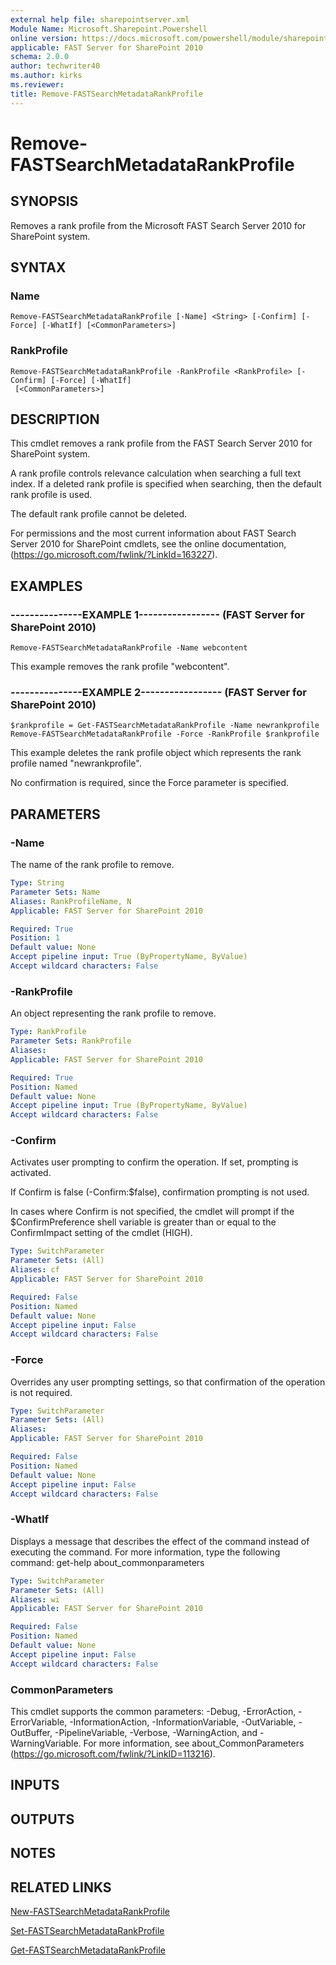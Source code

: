 ```yaml
---
external help file: sharepointserver.xml
Module Name: Microsoft.Sharepoint.Powershell
online version: https://docs.microsoft.com/powershell/module/sharepoint-server/remove-fastsearchmetadatarankprofile
applicable: FAST Server for SharePoint 2010
schema: 2.0.0
author: techwriter40
ms.author: kirks
ms.reviewer: 
title: Remove-FASTSearchMetadataRankProfile
---
```


# Remove-FASTSearchMetadataRankProfile

## SYNOPSIS
Removes a rank profile from the Microsoft FAST Search Server 2010 for SharePoint system.

## SYNTAX

### Name
```
Remove-FASTSearchMetadataRankProfile [-Name] <String> [-Confirm] [-Force] [-WhatIf] [<CommonParameters>]
```

### RankProfile
```
Remove-FASTSearchMetadataRankProfile -RankProfile <RankProfile> [-Confirm] [-Force] [-WhatIf]
 [<CommonParameters>]
```

## DESCRIPTION
This cmdlet removes a rank profile from the FAST Search Server 2010 for SharePoint system.

A rank profile controls relevance calculation when searching a full text index.
If a deleted rank profile is specified when searching, then the default rank profile is used.

The default rank profile cannot be deleted.

For permissions and the most current information about FAST Search Server 2010 for SharePoint cmdlets, see the online documentation, (https://go.microsoft.com/fwlink/?LinkId=163227).

## EXAMPLES

### ---------------EXAMPLE 1----------------- (FAST Server for SharePoint 2010)
```
Remove-FASTSearchMetadataRankProfile -Name webcontent
```

This example removes the rank profile "webcontent".

### ---------------EXAMPLE 2----------------- (FAST Server for SharePoint 2010)
```
$rankprofile = Get-FASTSearchMetadataRankProfile -Name newrankprofile
Remove-FASTSearchMetadataRankProfile -Force -RankProfile $rankprofile
```

This example deletes the rank profile object which represents the rank profile named "newrankprofile".

No confirmation is required, since the Force parameter is specified.

## PARAMETERS

### -Name
The name of the rank profile to remove.

```yaml
Type: String
Parameter Sets: Name
Aliases: RankProfileName, N
Applicable: FAST Server for SharePoint 2010

Required: True
Position: 1
Default value: None
Accept pipeline input: True (ByPropertyName, ByValue)
Accept wildcard characters: False
```

### -RankProfile
An object representing the rank profile to remove.

```yaml
Type: RankProfile
Parameter Sets: RankProfile
Aliases: 
Applicable: FAST Server for SharePoint 2010

Required: True
Position: Named
Default value: None
Accept pipeline input: True (ByPropertyName, ByValue)
Accept wildcard characters: False
```

### -Confirm
Activates user prompting to confirm the operation.
If set, prompting is activated.

If Confirm is false (-Confirm:$false), confirmation prompting is not used.

In cases where Confirm is not specified, the cmdlet will prompt if the $ConfirmPreference shell variable is greater than or equal to the ConfirmImpact setting of the cmdlet (HIGH).

```yaml
Type: SwitchParameter
Parameter Sets: (All)
Aliases: cf
Applicable: FAST Server for SharePoint 2010

Required: False
Position: Named
Default value: None
Accept pipeline input: False
Accept wildcard characters: False
```

### -Force
Overrides any user prompting settings, so that confirmation of the operation is not required.

```yaml
Type: SwitchParameter
Parameter Sets: (All)
Aliases: 
Applicable: FAST Server for SharePoint 2010

Required: False
Position: Named
Default value: None
Accept pipeline input: False
Accept wildcard characters: False
```

### -WhatIf
Displays a message that describes the effect of the command instead of executing the command.
For more information, type the following command: get-help about_commonparameters

```yaml
Type: SwitchParameter
Parameter Sets: (All)
Aliases: wi
Applicable: FAST Server for SharePoint 2010

Required: False
Position: Named
Default value: None
Accept pipeline input: False
Accept wildcard characters: False
```

### CommonParameters
This cmdlet supports the common parameters: -Debug, -ErrorAction, -ErrorVariable, -InformationAction, -InformationVariable, -OutVariable, -OutBuffer, -PipelineVariable, -Verbose, -WarningAction, and -WarningVariable. For more information, see about_CommonParameters (https://go.microsoft.com/fwlink/?LinkID=113216).

## INPUTS

## OUTPUTS

## NOTES

## RELATED LINKS

[New-FASTSearchMetadataRankProfile](New-FASTSearchMetadataRankProfile.md)

[Set-FASTSearchMetadataRankProfile](Set-FASTSearchMetadataRankProfile.md)

[Get-FASTSearchMetadataRankProfile](Get-FASTSearchMetadataRankProfile.md)

